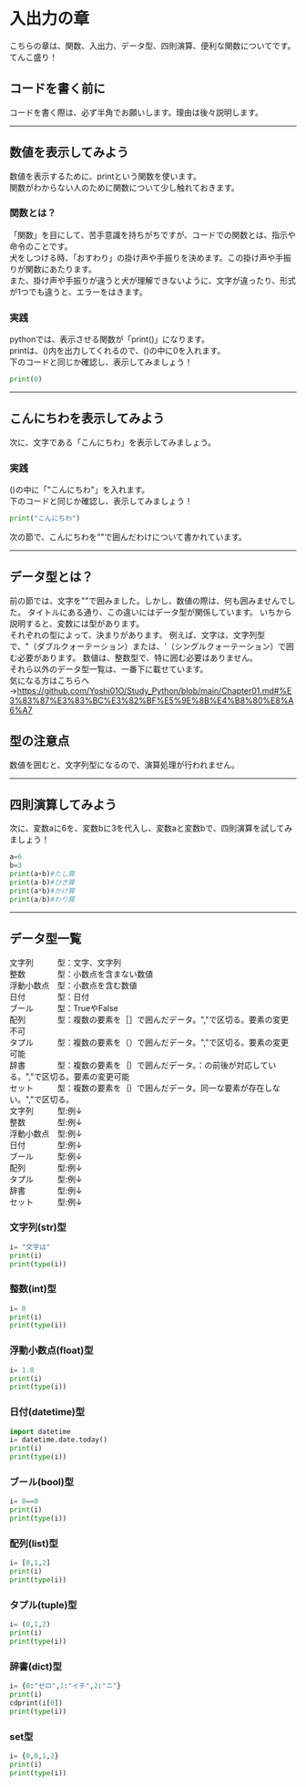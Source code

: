 # 入出力の章
こちらの章は、関数、入出力、データ型、四則演算、便利な関数についてです。てんこ盛り！
## コードを書く前に
コードを書く際は、必ず半角でお願いします。理由は後々説明します。

---

## 数値を表示してみよう
数値を表示するために、printという関数を使います。<br>
関数がわからない人のために関数について少し触れておきます。
### 関数とは？
「関数」を目にして、苦手意識を持ちがちですが、コードでの関数とは、指示や命令のことです。<br>
犬をしつける時、「おすわり」の掛け声や手振りを決めます。この掛け声や手振りが関数にあたります。<br>
また、掛け声や手振りが違うと犬が理解できないように、文字が違ったり、形式が1つでも違うと、エラーをはきます。<br>
### 実践
pythonでは、表示させる関数が「print()」になります。<br>
printは、()内を出力してくれるので、()の中に0を入れます。<br>
下のコードと同じか確認し、表示してみましょう！
```Python
print(0)
```
---

## こんにちわを表示してみよう
次に、文字である「こんにちわ」を表示してみましょう。
### 実践
()の中に「"こんにちわ"」を入れます。<br>
下のコードと同じか確認し、表示してみましょう！
```Python
print("こんにちわ")
```
次の節で、こんにちわを""で囲んだわけについて書かれています。

---

## データ型とは？
前の節では、文字を""で囲みました。しかし、数値の際は、何も囲みませんでした。
タイトルにある通り、この違いにはデータ型が関係しています。
いちから説明すると、変数には型があります。<br>
それぞれの型によって、決まりがあります。
例えば、文字は、文字列型で、"（ダブルクォーテーション）または、'（シングルクォーテーション）で囲む必要があります。
数値は、整数型で、特に囲む必要はありません。<br>
それら以外のデータ型一覧は、一番下に載せています。<br>
気になる方はこちらへ→https://github.com/Yoshi01O/Study_Python/blob/main/Chapter01.md#%E3%83%87%E3%83%BC%E3%82%BF%E5%9E%8B%E4%B8%80%E8%A6%A7<br>
## 型の注意点
数値を囲むと、文字列型になるので、演算処理が行われません。<br>


---

## 四則演算してみよう
次に、変数aに6を、変数bに3を代入し、変数aと変数bで、四則演算を試してみましょう！
```Python
a=6
b=3
print(a+b)#たし算
print(a-b)#ひき算
print(a*b)#かけ算
print(a/b)#わり算
```
---


## データ型一覧
文字列　　　型：文字、文字列<br>
整数　　　　型：小数点を含まない数値<br>
浮動小数点　型：小数点を含む数値<br>
日付　　　　型：日付<br>
ブール　　　型：TrueやFalse<br>
配列　　　　型：複数の要素を［］で囲んだデータ。","で区切る。要素の変更不可<br>
タプル　　　型：複数の要素を（）で囲んだデータ。","で区切る。要素の変更可能<br>
辞書　　　　型：複数の要素を｛｝で囲んだデータ。：の前後が対応している。","で区切る。要素の変更可能<br>
セット　　　型：複数の要素を｛｝で囲んだデータ。同一な要素が存在しない。","で区切る。<br>
文字列　　　型:例↓<br>
整数　　　　型:例↓<br>
浮動小数点　型:例↓<br>
日付　　　　型:例↓<br>
ブール　　　型:例↓<br>
配列　　　　型:例↓<br>
タプル　　　型:例↓<br>
辞書　　　　型:例↓<br>
セット　　　型:例↓<br>

### 文字列(str)型
```Python
i= "文字は"
print(i)
print(type(i))          
```
### 整数(int)型
```Python
i= 0
print(i)
print(type(i))          
```
### 浮動小数点(float)型
```Python
i= 1.0
print(i)
print(type(i))          
```
### 日付(datetime)型
```Python
import datetime
i= datetime.date.today()
print(i)
print(type(i))
```
### ブール(bool)型
```Python
i= 0==0 
print(i)
print(type(i))
```
### 配列(list)型
```Python
i= [0,1,2]
print(i)
print(type(i))
```
### タプル(tuple)型
```Python
i= (0,1,2)
print(i)
print(type(i))
```
### 辞書(dict)型
```Python
i= {0:"ゼロ",1:"イチ",2:"ニ"}
print(i)
cdprint(i[0])
print(type(i))
```
### set型
```Python
i= {0,0,1,2}
print(i)
print(type(i))

```
